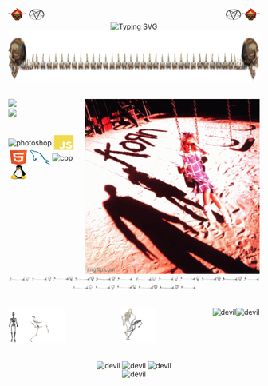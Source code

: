 <!-- Gifs pequenos no topo -->
<div>
  <img alt="devil" height="25" width="35" src="https://github.com/Edmurk/Edmurk/blob/main/gifs/cala03.gif">
  <img alt="devil" height="25" width="35" src="https://github.com/Edmurk/Edmurk/blob/main/gifs/pentag-unscreen.gif">
  <img align="right" alt="devil" height="25" width="35" src="https://github.com/Edmurk/Edmurk/blob/main/gifs/cala03.gif">
  <img align="right" alt="devil" height="25" width="35" src="https://github.com/Edmurk/Edmurk/blob/main/gifs/pentag-unscreen.gif">
</div>

<!-- Letra digitando -->
<div align="center">
  <a href="https://git.io/typing-svg">
    <img src="https://readme-typing-svg.herokuapp.com?font=Montserrat&weight=700&ht=70=1000&color=900404&center=true&vCenter=true&width=200&lines=Olá...;Sou+o+Edvaldo"   alt="Typing SVG">
  </a>
<!-- Barra caveira coluna -->
  <img alt="bar" height="100" width="auto" src="https://github.com/Edmurk/Edmurk/blob/main/gifs/bar1-7-0000-removebg-preview.png">
</div>

<br>
<br>

 <div>
  <!-- link para github stats -->
  <a href="https://github.com/Edmurk"></a>
  <!-- Gif albuns Korn -->
  <img align="right" alt="Ed-gif" height="350" width="auto" src="https://github.com/Edmurk/Edmurk/blob/main/gifs/discografiagif-2.gif">
  <!-- Github stats -->
  <img height="180em" src="https://github-readme-stats.vercel.app/api?username=Edmurk&show_icons=true&theme=shadow_red"/>
    <br>
  <img height="180em" src="https://github-readme-stats.vercel.app/api/top-langs/?username=Edmurk&layout=compact&langs_count=16&theme=shadow_red"/>
</div>
  
<!-- Linguagens -->
<div style="display: inline_block">
  <br>
  <br>
  <img align="center" alt="photoshop" height="30" width="40" src="https://cdn.jsdelivr.net/gh/devicons/devicon@latest/icons/photoshop/photoshop-original.svg">
  <img align="center" alt="Js" height="30" width="40" src="https://raw.githubusercontent.com/devicons/devicon/master/icons/javascript/javascript-plain.svg">
  <img align="center" alt="HTML" height="30" width="40" src="https://raw.githubusercontent.com/devicons/devicon/master/icons/html5/html5-original.svg">
  <img align="center" alt="mysql" height="30" width="40" src="https://raw.githubusercontent.com/devicons/devicon/master/icons/mysql/mysql-original.svg">
  <img align="center" alt="cpp" height="30" width="40" src="https://cdn.jsdelivr.net/gh/devicons/devicon@latest/icons/cplusplus/cplusplus-original.svg">
  <img align="center" alt="tux" height="30" width="40" src="https://raw.githubusercontent.com/devicons/devicon/master/icons/linux/linux-original.svg">
</div>

<br>
<br>

<div align="center">
  <img alt="skeleton jump" height="10" width="auto" align="center" src="https://github.com/Edmurk/Edmurk/blob/main/gifs/bone2-removebg-preview.png">
  <img alt="skeleton jump" height="10" width="auto" align="center" src="https://github.com/Edmurk/Edmurk/blob/main/gifs/bone2-removebg-preview.png">
  <img alt="skeleton jump" height="10" width="auto" align="center" src="https://github.com/Edmurk/Edmurk/blob/main/gifs/bone2-removebg-preview.png">
</div>

<br>
<br>

<!-- Gifs inferiores -->
<div style="display: inline_block" align="center">
  <img alt="skeleton jump" height="70" width="auto" align="left" src="https://github.com/Edmurk/Edmurk/blob/main/gifs/skeleton5.gif">
  <img alt="skeletonfun" height="70" width="auto" align="left" src="https://github.com/Edmurk/Edmurk/blob/main/gifs/skeleton1.gif">

  <img alt="skeletonfun"  height="70" width="auto" src="https://github.com/Edmurk/Edmurk/blob/main/gifs/skeleton-dance.gif">

  <img align="right" alt="devil" height="70" width="auto" src="https://web.archive.org/web/20090829063052/http://www.geocities.com/ridley021/skeleton.gif">
  <img align="right" alt="devil" height="70" width="auto" src="https://web.archive.org/web/20090801160707im_/http://hk.geocities.com/laupongping886/skeleton3.gif">
</div>

<br>
<br>

<div align="center">
    <img alt="devil" height="50" width="auto" src="https://web.archive.org/web/20090829084941im_/http://geocities.com/theunderworld2001/blood12.gif">
    <img alt="devil" height="50" width="auto" src="https://web.archive.org/web/20091027075150im_/http://www.geocities.com/TheTropics/Coast/3646/halloween/bloodletters/bly.gif">
    <img alt="devil" height="50" width="auto" src="https://web.archive.org/web/20090829103742im_/http://geocities.com/theunderworld2001/blood18.gif">
</div>
<div align="center">
    <img alt="devil" height="70" width="auto" src="https://web.archive.org/web/20091027011551/http://www.geocities.com/barryoproductions/skeleton.gif">
</div>
